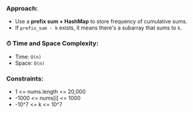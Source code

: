 
###  Approach:
- Use a **prefix sum + HashMap** to store frequency of cumulative sums.
- If `prefix_sum - k` exists, it means there's a subarray that sums to `k`.

### ⏱ Time and Space Complexity:
- Time: `O(n)`
- Space: `O(n)`

### Constraints:
- 1 <= nums.length <= 20,000  
- -1000 <= nums[i] <= 1000  
- -10^7 <= k <= 10^7

